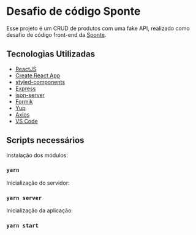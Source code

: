 # Desafio de código Sponte

Esse projeto é um CRUD de produtos com uma fake API, realizado como desafio de código front-end da [Sponte](https://www.sponte.com.br/).

## Tecnologias Utilizadas

- [ReactJS](https://reactjs.org/)
- [Create React App](https://create-react-app.dev/)
- [styled-components](https://styled-components.com/)
- [Express](https://expressjs.com/)
- [json-server](https://github.com/typicode/json-server)
- [Formik](https://formik.org/)
- [Yup](https://www.npmjs.com/package/yup)
- [Axios](https://github.com/axios/axios)
- [VS Code](https://code.visualstudio.com/)

## Scripts necessários

Instalação dos módulos:

### `yarn`

Inicialização do servidor:

### `yarn server`

Inicialização da aplicação:

### `yarn start`
